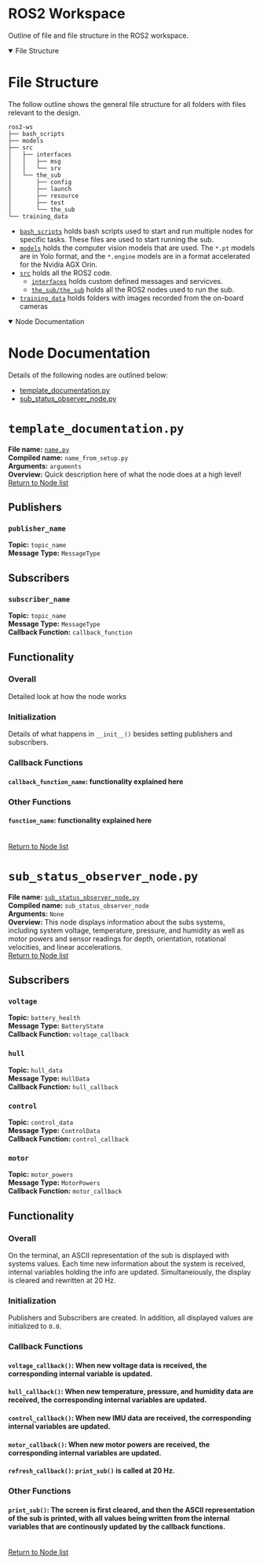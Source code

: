 # ROS2 Workspace
Outline of file and file structure in the ROS2 workspace.

<details open>
<summary>File Structure</summary>

# File Structure
The follow outline shows the general file structure for all folders with files relevant to the design.
```
ros2-ws
├── bash_scripts
├── models
├── src
│   ├── interfaces
│   │   ├── msg
│   │   └── srv
│   └── the_sub
│       ├── config
│       ├── launch
│       ├── resource
│       ├── test
│       └── the_sub
└── training_data
```
- [`bash_scripts`](./bash_scripts/) holds bash scripts used to start and run multiple nodes for specific tasks. These files are used to start running the sub.
- [`models`](./models/) holds the computer vision models that are used. The `*.pt` models are in Yolo format, and the `*.engine` models are in a format accelerated for the Nvidia AGX Orin.
- [`src`](./src/) holds all the ROS2 code.
    - [`interfaces`](./src/interfaces/) holds custom defined messages and servicves.
    - [`the_sub/the_sub`](./src/the_sub/the_sub/) holds all the ROS2 nodes used to run the sub.
- [`training_data`](./training_data/) holds folders with images recorded from the on-board cameras
</details>

<details open>
<summary>Node Documentation</summary>

# Node Documentation
Details of the following nodes are outlined below:
- [template_documentation.py](#template_documentationpy)
- [sub_status_observer_node.py](#sub_status_observer_nodepy)


# `template_documentation.py`
**File name:** [`name.py`](./src/the_sub/the_sub/)<br>
**Compiled name:** `name_from_setup.py`<br>
**Arguments:** `arguments`<br>
**Overview:** Quick description here of what the node does at a high level!
<br>[Return to Node list](#Node-Documentation)


## Publishers
### `publisher_name`
**Topic:** `topic_name`<br>
**Message Type:** `MessageType`<br>

## Subscribers
### `subscriber_name`
**Topic:** `topic_name`<br>
**Message Type:** `MessageType`<br>
**Callback Function:** `callback_function`<br>

## Functionality
### Overall
Detailed look at how the node works
### Initialization
Details of what happens in `__init__()` besides setting publishers and subscribers.
### Callback Functions
#### `callback_function_name`: functionality explained here
### Other Functions
#### `function_name`: functionality explained here
<br>[Return to Node list](#Node-Documentation)



# `sub_status_observer_node.py`
**File name:** [`sub_status_observer_node.py`](./src/the_sub/the_sub/sub_status_observer_node.py)<br>
**Compiled name:** `sub_status_observer_node`<br>
**Arguments:** `None`<br>
**Overview:** This node displays information about the subs systems, including system voltage, temperature, pressure, and humidity as well as motor powers and sensor readings for depth, orientation, rotational velocities, and linear accelerations.
<br>[Return to Node list](#Node-Documentation)

## Subscribers
### `voltage`
**Topic:** `battery_health`<br>
**Message Type:** `BatteryState`<br>
**Callback Function:** `voltage_callback`<br>
### `hull`
**Topic:** `hull_data`<br>
**Message Type:** `HullData`<br>
**Callback Function:** `hull_callback`<br>
### `control`
**Topic:** `control_data`<br>
**Message Type:** `ControlData`<br>
**Callback Function:** `control_callback`<br>
### `motor`
**Topic:** `motor_powers`<br>
**Message Type:** `MotorPowers`<br>
**Callback Function:** `motor_callback`<br>
## Functionality
### Overall
On the terminal, an ASCII representation of the sub is displayed with systems values. Each time new information about the system is received, internal variables holding the info are updated. Simultaneiously, the display is cleared and rewritten at 20 Hz.
### Initialization
Publishers and Subscribers are created. In addition, all displayed values are initialized to `0.0`.
### Callback Functions
#### `voltage_callback()`: When new voltage data is received, the corresponding internal variable is updated.
#### `hull_callback()`: When new temperature, pressure, and humidity data are received, the corresponding internal variables are updated.
#### `control_callback()`: When new IMU data are received, the corresponding internal variables are updated.
#### `motor_callback()`: When new motor powers are received, the corresponding internal variables are updated.
#### `refresh_callback()`: `print_sub()` is called at 20 Hz.
### Other Functions
#### `print_sub()`: The screen is first cleared, and then the ASCII representation of the sub is printed, with all values being written from the internal variables that are continously updated by the callback functions.
<br>[Return to Node list](#Node-Documentation)

